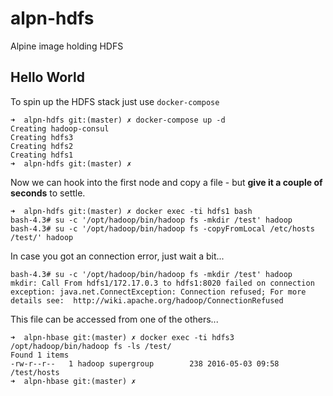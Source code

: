 # alpn-hdfs

Alpine image holding HDFS

## Hello World

To spin up the HDFS stack just use `docker-compose`

```
➜  alpn-hdfs git:(master) ✗ docker-compose up -d
Creating hadoop-consul
Creating hdfs3
Creating hdfs2
Creating hdfs1
➜  alpn-hdfs git:(master) ✗
```

Now we can hook into the first node and copy a file - but **give it a couple of seconds** to settle.

```
➜  alpn-hdfs git:(master) ✗ docker exec -ti hdfs1 bash
bash-4.3# su -c '/opt/hadoop/bin/hadoop fs -mkdir /test' hadoop
bash-4.3# su -c '/opt/hadoop/bin/hadoop fs -copyFromLocal /etc/hosts /test/' hadoop
```

In case you got an connection error, just wait a bit...

```
bash-4.3# su -c '/opt/hadoop/bin/hadoop fs -mkdir /test' hadoop
mkdir: Call From hdfs1/172.17.0.3 to hdfs1:8020 failed on connection exception: java.net.ConnectException: Connection refused; For more details see:  http://wiki.apache.org/hadoop/ConnectionRefused
```

This file can be accessed from one of the others...

```
➜  alpn-hbase git:(master) ✗ docker exec -ti hdfs3 /opt/hadoop/bin/hadoop fs -ls /test/
Found 1 items
-rw-r--r--   1 hadoop supergroup        238 2016-05-03 09:58 /test/hosts
➜  alpn-hbase git:(master) ✗
```